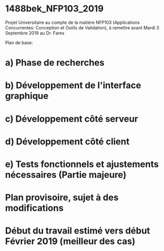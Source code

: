# 1488bek_NFP103_2019

Projet Universitaire au compte de la matière NFP103 (Applications Concurrentes: Conception et Outils de Validation), à remettre avant Mardi 3 Septembre 2019 au Dr. Fares

Plan de base:

a) Phase de recherches
=
b) Développement de l'interface graphique
=
c) Développement côté serveur
=
d) Développement côté client
=
e) Tests fonctionnels et ajustements nécessaires (Partie majeure)
=

# Plan provisoire, sujet à des modifications
# Début du travail estimé vers début Février 2019 (meilleur des cas)

